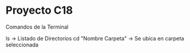 # Proyecto C18

Comandos de la Terminal 

ls -> Listado de Directorios
cd "Nombre Carpeta" -> Se ubica en carpeta seleccionada